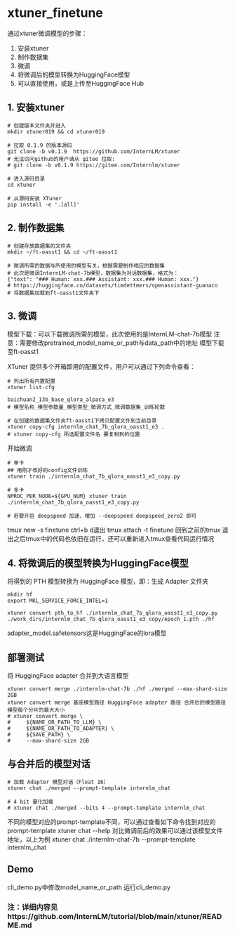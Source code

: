 # xtuner_finetune
通过xtuner微调模型的步骤：
1. 安装xtuner
2. 制作数据集
3. 微调
4. 将微调后的模型转换为HuggingFace模型
5. 可以直接使用，或是上传至HuggingFace Hub

## 1. 安装xtuner
```
# 创建版本文件夹并进入
mkdir xtuner019 && cd xtuner019

# 拉取 0.1.9 的版本源码
git clone -b v0.1.9  https://github.com/InternLM/xtuner
# 无法访问github的用户请从 gitee 拉取:
# git clone -b v0.1.9 https://gitee.com/Internlm/xtuner

# 进入源码目录
cd xtuner

# 从源码安装 XTuner
pip install -e '.[all]'
```

## 2. 制作数据集
```
# 创建存放数据集的文件夹
mkdir ~/ft-oasst1 && cd ~/ft-oasst1

# 微调所需的数据与所使用的模型有关，根据需要制作相应的数据集
# 此次是微调InternLM-chat-7b模型，数据集为对话数据集，格式为：
{"text": "### Human: xxx.### Assistant: xxx.### Human: xxx."}
# https://huggingface.co/datasets/timdettmers/openassistant-guanaco
# 将数据集加载到ft-oasst1文件夹下
```

## 3. 微调

模型下载：可以下载微调所需的模型，此次使用的是InternLM-chat-7b模型
注意：需要修改pretrained_model_name_or_path与data_path中的地址
模型下载至ft-oasst1

XTuner 提供多个开箱即用的配置文件，用户可以通过下列命令查看：

```
# 列出所有内置配置
xtuner list-cfg

baichuan2_13b_base_qlora_alpaca_e3
# 模型名称_模型参数量_模型类型_微调方式_微调数据集_训练轮数

# 在创建的数据集文件夹ft-oasst1下拷贝配置文件到当前目录
xtuner copy-cfg internlm_chat_7b_qlora_oasst1_e3 .
# xtuner copy-cfg 所选配置文件名 要复制到的位置
```

开始微调
```
# 单卡
## 用刚才改好的config文件训练
xtuner train ./internlm_chat_7b_qlora_oasst1_e3_copy.py

# 多卡
NPROC_PER_NODE=${GPU_NUM} xtuner train ./internlm_chat_7b_qlora_oasst1_e3_copy.py

# 若要开启 deepspeed 加速，增加 --deepspeed deepspeed_zero2 即可
```

tmux new -s finetune
ctrl+b d退出
tmux attach -t finetune
回到之前的tmux
退出之后tmux中的代码也依旧在运行，还可以重新进入tmux查看代码运行情况


## 4. 将微调后的模型转换为HuggingFace模型
将得到的 PTH 模型转换为 HuggingFace 模型，即：生成 Adapter 文件夹
```
mkdir hf
export MKL_SERVICE_FORCE_INTEL=1

xtuner convert pth_to_hf ./internlm_chat_7b_qlora_oasst1_e3_copy.py ./work_dirs/internlm_chat_7b_qlora_oasst1_e3_copy/epoch_1.pth ./hf
```
adapter_model.safetensors这是HuggingFace的lora模型

## 部署测试
将 HuggingFace adapter 合并到大语言模型
```
xtuner convert merge ./internlm-chat-7b ./hf ./merged --max-shard-size 2GB
xtuner convert merge 基座模型路径 HuggingFace adapter 路径 合并后的模型路径 模型每个分片的最大大小
# xtuner convert merge \
#     ${NAME_OR_PATH_TO_LLM} \
#     ${NAME_OR_PATH_TO_ADAPTER} \
#     ${SAVE_PATH} \
#     --max-shard-size 2GB
```

## 与合并后的模型对话
```
# 加载 Adapter 模型对话（Float 16）
xtuner chat ./merged --prompt-template internlm_chat

# 4 bit 量化加载
# xtuner chat ./merged --bits 4 --prompt-template internlm_chat
```
不同的模型对应的prompt-template不同，可以通过查看如下命令找到对应的prompt-template
xtuner chat --help
对比微调前后的效果可以通过该模型文件地址，以上为例
xtuner chat ./internlm-chat-7b --prompt-template internlm_chat

## Demo
cli_demo.py中修改model_name_or_path
运行cli_demo.py


### 注：详细内容见https://github.com/InternLM/tutorial/blob/main/xtuner/README.md
